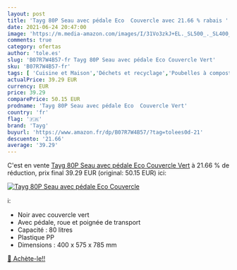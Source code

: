 ```yaml
---
layout: post
title: 'Tayg 80P Seau avec pédale Eco  Couvercle avec 21.66 % rabais '
date: 2021-06-24 20:47:00
image: 'https://m.media-amazon.com/images/I/31Vo3zkJ+EL._SL500_._SL400_.jpg'
comments: true
category: ofertas
author: 'tole.es'
slug: 'B07R7W4B57-fr Tayg 80P Seau avec pédale Eco Couvercle Vert'
sku: 'B07R7W4B57-fr'
tags: [ 'Cuisine et Maison','Déchets et recyclage','Poubelles à compost','Rangement et organisation','tayg', ]
actualPrice: 39.29 EUR
currency: EUR
price: 39.29
comparePrice: 50.15 EUR
prodname: 'Tayg 80P Seau avec pédale Eco  Couvercle Vert'
country: 'fr'
flag: '🇫🇷'
brand: 'Tayg'
buyurl: 'https://www.amazon.fr/dp/B07R7W4B57/?tag=tolees0d-21'
descuento: '21.66'
average: '39.29'
---
```


C'est en vente [Tayg 80P Seau avec pédale Eco  Couvercle Vert](https://www.amazon.fr/dp/B07R7W4B57/?tag=tolees0d-21)  à  21.66 % de réduction, prix final  39.29 EUR (original: 50.15 EUR) ici:

[![Tayg 80P Seau avec pédale Eco  Couvercle](https://m.media-amazon.com/images/I/31Vo3zkJ+EL._SL500_._SL400_.jpg)](https://www.amazon.fr/dp/B07R7W4B57/?tag=tolees0d-21)

ℹ️:

- Noir avec couvercle vert
- Avec pédale, roue et poignée de transport
- Capacité : 80 litres
- Plastique PP
- Dimensions : 400 x 575 x 785 mm

[🛒 Achète-le!!](https://www.amazon.fr/dp/B07R7W4B57/?tag=tolees0d-21)
